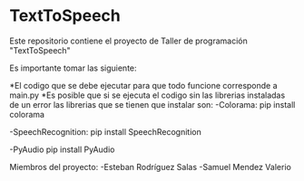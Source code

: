 # TextToSpeech
Este repositorio contiene el proyecto de Taller de programación "TextToSpeech"

Es importante tomar las siguiente:

*El codigo que se debe ejecutar para que todo funcione corresponde a main.py
*Es posible que si se ejecuta el codigo sin las librerias instaladas de un error
  las librerias que se tienen que instalar son:
  -Colorama:
    pip install colorama
    
  -SpeechRecognition:
    pip install SpeechRecognition
    
  -PyAudio
    pip install PyAudio
    
    
    
    
Miembros del proyecto:
-Esteban Rodríguez Salas
-Samuel Mendez Valerio
